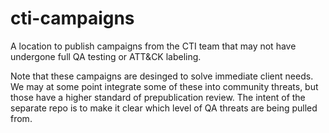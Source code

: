 # cti-campaigns
A location to publish campaigns from the CTI team that may not have undergone full QA testing or ATT&amp;CK labeling.

Note that these campaigns are desinged to solve immediate client needs. We may at some point integrate some of these into community threats, but those have a higher standard of prepublication review. The intent of the separate repo is to make it clear which level of QA threats are being pulled from. 
